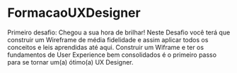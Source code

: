 # FormacaoUXDesigner

Primeiro desafio:
Chegou a sua hora de brilhar! Neste Desafio você terá que construir um Wireframe de média fidelidade e assim aplicar todos os conceitos e leis aprendidas até aqui. 
Construir um Wiframe e ter os fundamentos de User Experience bem consolidados é o primeiro passo para se tornar um(a) ótimo(a) UX Designer.
